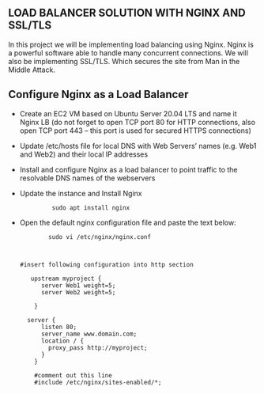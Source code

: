 ## LOAD BALANCER SOLUTION WITH NGINX AND SSL/TLS

In this project we will be implementing load balancing using Nginx. Nginx is a powerful software able to handle many concurrent connections. We will also be implementing SSL/TLS. Which secures the site from Man in the Middle Attack.

## Configure Nginx as a Load Balancer
* Create an EC2 VM based on Ubuntu Server 20.04 LTS and name it Nginx LB (do not forget to open TCP port 80 for HTTP connections, also open TCP port 443 – this port is used for secured HTTPS connections)
- Update /etc/hosts file for local DNS with Web Servers’ names (e.g. Web1 and Web2) and their local IP addresses
* Install and configure Nginx as a load balancer to point traffic to the resolvable DNS names of the webservers
- Update the instance and Install Nginx
        
               sudo apt install nginx
        
- Open the default nginx configuration file and paste the text below:
              
              sudo vi /etc/nginx/nginx.conf
              
        
    
      #insert following configuration into http section

         upstream myproject {
            server Web1 weight=5;
            server Web2 weight=5;

          }

        server {
            listen 80;
            server_name www.domain.com;
            location / {
              proxy_pass http://myproject;
            }
          }
          
          #comment out this line
          #include /etc/nginx/sites-enabled/*;

